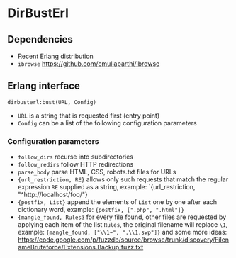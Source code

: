 DirBustErl
==========

Dependencies
------------

 - Recent Erlang distribution
 - `ibrowse` https://github.com/cmullaparthi/ibrowse

Erlang interface
----------------

	dirbusterl:bust(URL, Config)

 - `URL` is a string that is requested first (entry point)
 - `Config` can be a list of the following configuration parameters

### Configuration parameters

 - `follow_dirs` recurse into subdirectories
 - `follow_redirs` follow HTTP redirections
 - `parse_body` parse HTML, CSS, robots.txt files for URLs
 - `{url_restriction, RE}` allows only such requests that match the regular expression `RE` supplied as a string, example: `{url_restriction, "^http://localhost/foo/"}
 - `{postfix, List}` append the elements of `List` one by one after each dictionary word, example: `{postfix, [".php", ".html"]}`
 - `{mangle_found, Rules}` for every file found, other files are requested by applying each item of the list `Rules`, the original filename will replace `\1`, example: `{mangle_found, ["\\1~", ".\\1.swp"]}` and some more ideas: https://code.google.com/p/fuzzdb/source/browse/trunk/discovery/FilenameBruteforce/Extensions.Backup.fuzz.txt
